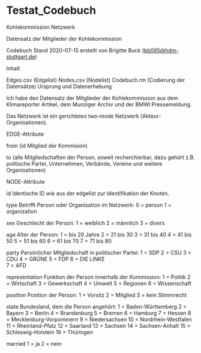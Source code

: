 # Testat_Codebuch
Kohlekommission Netzwerk  

Datensatz der Mitglieder der Kohlekommission 

Codebuch Stand 2020-07-15
erstellt von Brigitte Buck (bb095@hdm-stuttgart.de)

Inhalt

Edges.csv (Edgelist)
Nodes.csv (Nodelist)
Codebuch.rm (Codierung der Datensätze)
Ursprung und Datenerhebung

Ich habe den Datensatz der Mitglieder der Kohlekommission aus dem Klimareporter Artikel, dem Munziger Archiv und der BMWI Pressemeldung. 

Das Netzwerk ist ein gerichtetes two-mode Netzwerk (Akteur-Organisationen). 

EDGE-Attribute

from 
(id Mitglied der Kommision)

to
(alle Mitgliedschaften der Person, soweit recherchierbar, dazu gehört z.B. politische Partei, Unternehmen, Verbände, Vereine und weitere Organisationen)

NODE-Attribute

id
Identische ID wie aus der edgelist zur Identifikation der Knoten. 

type 
Betrifft Person oder Organisation im Netzwerk:
0 = person 
1 = organization

sex
Geschlecht der Person:
1 = weiblich
2 = männlich
3 = divers

age
Alter der Person: 
1 = bis 20 Jahre
2 = 21 bis 30
3 = 31 bis 40
4 = 41 bis 50 
5 = 51 bis 60 
6 = 61 bis 70
7 = 71 bis 80 

party 
Persönlicher Mitgliedschaft in politischer Partei: 
1 = SDP
2 = CSU 
3 = CDU 
4 = GRÜNE 
5 = FDP 
6 = DIE LINKE  
7 = AFD

representation
Funktion der Person innerhalb der Kommission:
1 = Politik
2 = Wirtschaft
3 = Gewerkschaft
4 = Umwelt
5 = Regionen
6 = Wissenschaft

position
Position der Person: 
1 = Vorsitz
2 = Mitglied
3 = kein Stimmrecht

state 
Bundesland, dem die Person angehört: 
1 = Baden-Württemberg 
2 = Bayern
3 = Berlin
4 = Brandenburg 
5 = Bremen
6 = Hamburg 
7 = Hessen
8 = Mecklenburg-Vorpommern
9 = Niedersachsen
10 = Nordrhein-Westfalen
11 = Rheinland-Pfalz
12 = Saarland
13 = Sachsen
14 = Sachsen-Anhalt
15 = Schleswig-Holstein
16 = Thüringen

married 
1 = ja 
2 = nein 
